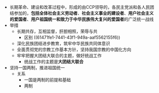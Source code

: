 - 长期革命、建设和改革过程中，形成的由CCP领导的，各民主党派和各人民团结参加的，**包括全体社会主义劳动者**、**社会主义事业的建设者**、**用户社会主义的爱国者**、**用户祖国统一和致力于中华民族伟大复兴的爱国者**的广泛统一战线
- 举措
	- 长期共存，互相监督，肝胆相照，荣辱与共
		- 区别 ((61471fe1-7441-43f1-949a-aaf5562155f6))
	- 深化民族团结进步教育，筑牢中华民族共同体意识
	- 全面贯彻党的宗教工作基本方针，坚持我国宗教的中国化方向
	- 牢牢把握大团结大联合的主题，做好统战工作
		- 统战工作的主题是**大团结大联合**
- 坚持一国两制，推进祖国统一
	- 关系
		- 一国是两制的前提和基础
		- 两制